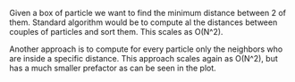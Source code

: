 Given a box of particle we want to find the minimum distance between 2 of them. 
Standard algorithm would be to compute al the distances between couples of 
particles and sort them. This scales as O(N^2). 

Another approach is to compute for every particle only the neighbors who are inside a specific 
distance. This approach scales again as O(N^2), but has a much smaller prefactor as can be seen in the plot. 
